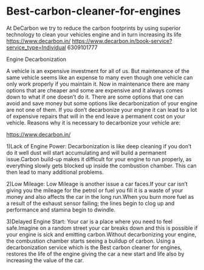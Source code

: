 # Best-carbon-cleaner-for-engines
At DeCarbon we try to reduce the carbon footprints by using superior technology to clean your vehicles engine and in turn increasing its life https://www.decarbon.in/ https://www.decarbon.in/book-service?service_type=Individual 6309101777

Engine Decarbonization
 
A vehicle is an expensive investment for all of us. But maintenance of the same vehicle seems like an expense to many even though one vehicle can only work properly if you maintain it. Now in maintenance there are many options that are cheaper and some are expensive and it always comes down to what if one doesn’t do it. There are some options that one can avoid and save money but some options like decarbonization of your engine are not one of them. If you don’t decarbonize your engine it can lead to a lot of expensive repairs that will in the end leave a permanent cost on your vehicle. Reasons why it is necessary to decarbonize your vehicle are:
 
https://www.decarbon.in/
 
1)Lack of Engine Power: Decarbonization is like deep cleaning if you don’t do it well dust will start accumulating and will build a permanent issue.Carbon build-up makes it difficult for your engine to run properly, as everything slowly gets blocked up inside the combustion chamber. This can then lead to many additional problems.
 
2)Low Mileage: Low Mileage is another issue a car faces.If your car isn’t giving you the mileage for the petrol or fuel you fill it is a waste of your money and also affects the car in the long run.When you burn more fuel as a result of the exhaust sensor failing; the lines begin to clog up and performance and stamina begin to dwindle.
 
3)Delayed Engine Start: Your car is a place where you need to feel safe.Imagine on a random street your car breaks down and this is possible if your engine is sick and emitting carbon.Without decarbonizing your engine, the combustion chamber starts seeing a buildup of carbon.
Using a decarbonization service which is the Best carbon cleaner for engines, restores the life of the engine giving the car a new start and life also by increasing the value of the car.
 

